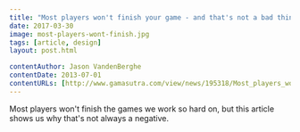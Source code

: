 ```yaml
---
title: "Most players won't finish your game - and that's not a bad thing!"
date: 2017-03-30
image: most-players-wont-finish.jpg
tags: [article, design]
layout: post.html

contentAuthor: Jason VandenBerghe
contentDate: 2013-07-01
contentURLs: [http://www.gamasutra.com/view/news/195318/Most_players_wont_finish_your_game__and_thats_not_a_bad_thing.php]
---
```


Most players won't finish the games we work so hard on, but this article shows us why that's not always a negative.
